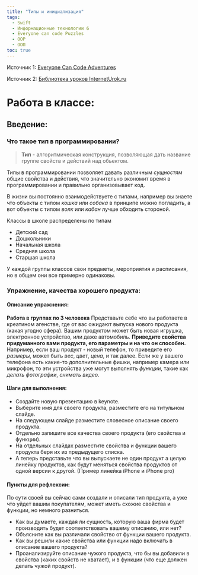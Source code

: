 ```yaml
---
title: "Типы и инициализация"
tags:
  - Swift
  - Информационные технологии 6
  - Everyone can code Puzzles
  - OOP
  - ООП
toc: true
---
```

Источник 1: [Everyone Can Code Adventures](https://apple.co/everyonecancode-puzzles)

Источник 2: [Библиотека уроков InternetUrok.ru](https://interneturok.ru/lesson/algebra/7-klass/effektivnye-kursy/koordinatnaya-ploskost-chast-1-sistemy-koordinat-i-ih-vidy)

# Работа в классе:
## Введение:
### Что такое тип в программировании?
>**Тип** - алгоритмическая конструкция, позволяющая дать название группе свойств и действий над обьектом. 

Типы в программировании позволяет давать различным *сущностям* общие свойства и действия, что значительно экономит время в программировании и правильно организовывает код. 

В жизни вы постоянно взаимодействуете с типами, например вы знаете что объекты с типом *кошка* или *собака* в принципе можно погладить, а вот объекты с типом *волк* или *кабан* лучше обходить стороной.

Классы в школе распределены по типам
- Детский сад
- Дошкольники
- Начальная школа
- Средняя школа
- Старшая школа

У каждой группы классов свои предметы, мероприятия и расписания, но в общем они все примерно одинаковы. 

### Упражнение, качества хорошего продукта:
#### Описание упражнения:
**Работа в группах по 3 человека**
Представьте себе что вы работаете в креатином агенстве, где от вас ожидают выпуска нового продукта (какая угодно сфера). Вашим продуктом может быть новая игрушка, электронное устройство, или даже автомобиль. **Приведите свойства придуманного вами продукта, его параметры и на что он способен.** Например, если ваш продукт - новый телефон, то приведите его *размеры*, может быть *вес*, *цвет*, *цена*, и так далее. Если же у вашего телефона есть какие-то дополнительные фишки, например камера или микрофон, то эти устройства уже могут выполнять *функции*, такие как *делать фотографии*, *снимать видео*. 

#### Шаги для выполнения:

- Создайте новую презентацию в keynote. 
- Выберите имя для своего продукта, разместите его на титульном слайде. 
- На следующем слайде разместите словесное описание своего продукта. 
- Отдельно запишите все качества своего продукта (его свойства и функции).
- На отдельных слайдах разместите свойства и функции вашего продукта беря их из предыдущего списка. 
- А теперь представьте что вы выпускаете не один продукт а целую линейку продуктов, как будут меняться свойства продуктов от одной версии к другой. (Пример линейка iPhone и iPhone pro) 

#### Пункты для рефлексии:
По сути своей вы сейчас сами создали и описали тип продукта, а уже что уйдет вашим покупателям, может иметь схожие свойства и функции, но немного разниться. 

- Как вы думаете, каждая ли сущность, которую ваша фирма будет производить будет соответствовать вашему описанию, или нет?
- Объясните как вы различали свойство от функции вашего продукта. 
- Как вы решили какие свойства или функции надо включать в описание вашего продукта?
- Проанализируйте описание чужого продукта, что бы вы добавили в свойства (каких свойств не хватает), и в функции (что еще должен делать чужой продукт). 

